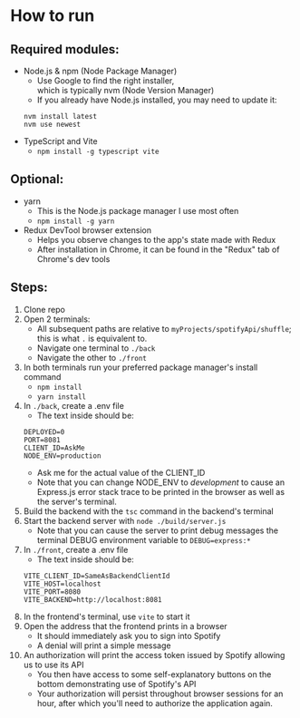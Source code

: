 # How to run

## Required modules:

- Node.js & npm (Node Package Manager)
    - Use Google to find the right installer,<br>which is typically nvm (Node Version Manager)
    - If you already have Node.js installed, you may need to update it:
    ```
    nvm install latest
    nvm use newest
    ```
- TypeScript and Vite
    - `npm install -g typescript vite`

## Optional:
- yarn
    - This is the Node.js package manager I use most often
    - `npm install -g yarn`
- Redux DevTool browser extension
    - Helps you observe changes to the app's state made with Redux
    - After installation in Chrome, it can be found in the "Redux" tab of Chrome's dev tools

## Steps:

1. Clone repo
2. Open 2 terminals:
    - All subsequent paths are relative to `myProjects/spotifyApi/shuffle`; this is what `.` is equivalent to.
    - Navigate one terminal to `./back`
    - Navigate the other to `./front`
3. In both terminals run your preferred package manager's install command
    - `npm install`
    - `yarn install`
4. In `./back`, create a .env file
    - The text inside should be:
    ```
    DEPLOYED=0
    PORT=8081
    CLIENT_ID=AskMe
    NODE_ENV=production
    ```
    - Ask me for the actual value of the CLIENT_ID
    - Note that you can change NODE_ENV to *development* to cause an Express.js error stack trace to be printed in the browser as well as the server's terminal.
5. Build the backend with the `tsc` command in the backend's terminal
6. Start the backend server with `node ./build/server.js`
    - Note that you can cause the server to print debug messages the terminal DEBUG environment variable to `DEBUG=express:*`
7. In `./front`, create a .env file
    - The text inside should be:
    ```
    VITE_CLIENT_ID=SameAsBackendClientId
    VITE_HOST=localhost
    VITE_PORT=8080
    VITE_BACKEND=http://localhost:8081
    ```
8. In the frontend's terminal, use `vite` to start it
9. Open the address that the frontend prints in a browser
    - It should immediately ask you to sign into Spotify
    - A denial will print a simple message
10. An authorization will print the access token issued by Spotify allowing us to use its API
    - You then have access to some self-explanatory buttons on the bottom demonstrating use of Spotify's API
    - Your authorization will persist throughout browser sessions for an hour, after which you'll need to authorize the application again.